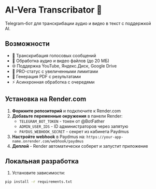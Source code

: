 # AI-Vera Transcribator 🤖

Telegram-бот для транскрибации аудио и видео в текст с поддержкой AI.

## Возможности

- 🎤 Транскрибация голосовых сообщений
- 📁 Обработка аудио и видео файлов (до 20 МБ)
- 🌐 Поддержка YouTube, Яндекс.Диск, Google Drive
- 💎 PRO-статус с увеличенными лимитами
- 📄 Генерация PDF с результатами
- ⚡ Асинхронная обработка с очередями

## Установка на Render.com

1. **Форкните репозиторий** и подключите к Render.com
2. **Добавьте переменные окружения** в панели Render:
   - `TELEGRAM_BOT_TOKEN` - токен от @BotFather
   - `ADMIN_USER_IDS` - ID администраторов через запятую
   - `PAYDUS_WEBHOOK_SECRET` - секрет из кабинета Paydmus
3. **Настройте webhook** в Paydmus на: `https://your-app-name.onrender.com/webhook/paydmus`
4. **Деплой** - Render автоматически соберет и запустит приложение

## Локальная разработка

1. Установите зависимости:
```bash
pip install -r requirements.txt

